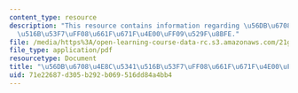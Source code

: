 ```yaml
---
content_type: resource
description: "This resource contains information regarding \u56DB\u6708\u4E8C\u5341\
  \u516B\u53F7\uFF08\u661F\u671F\u4E00\uFF09\u529F\u8BFE."
file: /media/https%3A/open-learning-course-data-rc.s3.amazonaws.com/21g-106-chinese-vi-regular-discovering-chinese-cultures-and-societies-spring-2003/71e22687d305b292b069516dd84a4bb4_MIT21G_106S03_427html.pdf
file_type: application/pdf
resourcetype: Document
title: "\u56DB\u6708\u4E8C\u5341\u516B\u53F7\uFF08\u661F\u671F\u4E00\uFF09\u529F\u8BFE"
uid: 71e22687-d305-b292-b069-516dd84a4bb4
---
```

